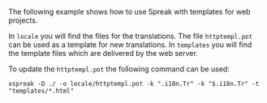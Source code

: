 
The following example shows how to use Spreak with templates for web projects.

In `locale` you will find the files for the translations. 
The file `httptempl.pot` can be used as a template for new translations.
In `templates` you will find the template files which are delivered by the web server.


To update the `httptempl.pot` the following command can be used:
```shell
xspreak -D ./ -o locale/httptempl.pot -k ".i18n.Tr" -k "$.i18n.Tr" -t "templates/*.html"
```